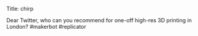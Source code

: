 Title: chirp

Dear Twitter, who can you recommend for one-off high-res 3D printing in London? #makerbot #replicator
